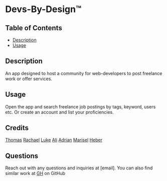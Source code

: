 
# Devs-By-Design™

## Table of Contents

- [Description](#description)
- [Usage](#usage)

## Description

An app designed to host a community for web-developers to post freelance work or offer services.

## Usage

Open the app and search freelance job postings by tags, keyword, users etc. Or create an account and list your proficiencies.

## Credits

[Thomas](https://github.com/tomarmenta86)
[Rachael](https://github.com/missblasko)
[Luke](https://github.com/lbcamp1117)
[Ali](https://github.com/)
[Adrian](https://github.com/ajmcSE)
[Marisel](https://github.com/)
[Heber](https://github.com/Heber-Marcano)



## Questions

Reach out with any questions and inquiries at [email]. You can also find similar work at [GH](https://github.com/) on GitHub

